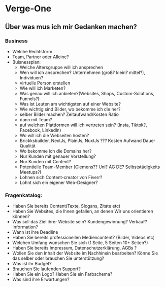 # Verge-One

## Über was mus ich mir Gedanken machen?

### Business

- Welche Rechtsform
- Team, Partner oder Alleine?
- Buisnessplan:
  - Welche Altersgruppe will ich ansprechen
  - Wen will ich ansprechen? Unternehmen (groß? klein? mittel?), Individuen?
  - virtuelle Person erstellen
  - Wie will ich Marketen?
  - Was genau will ich anbieten?(Websites, Shops, Custom-Solutions, Funnels?)
  - Was ist Leuten am wichtigsten auf einer Website?
  - Wie wichtig sind Bilder, wo bekomme ich die her?
  - selber Bilder machen? Zeitaufwand/Kosten Ratio
  - dann mit Team?
  - auf welchen Plattformen will ich vertreten sein? (Insta, Tiktok?, Facebook, LinkedIn)
  - Wo will ich die Webseiten hosten?
  - Brickksbuilder, NextJs, PlainJs, NuxtJs ??? Kosten Aufwand Dauer Qualität
  - Wo bekomme ich die Domains her?
  - Nur Kunden mit genauer Vorstellung?
  - Nur Kunden mit Content?
  - Potentielle Team-Member (Clemens?? Uni? AG DE? Selbststädigkeits Meetups?)
  - Lohnen sich Content-creator von Fiverr?
  - Lohnt sich ein eigener Web-Designer?

### Fragenkatalog:

- Haben Sie bereits Content(Texte, Slogans, Zitate etc)
- Haben Sie Websites, die Ihnen gefallen, an denen Wir uns orientieren können?
- Was soll das Ziel ihrer Website sein? Kundengewinnung? Verkauf? Information?
- Wann ist ihre Deadline
- Haben Sie bereits professionellen Mediencontent? (Bilder, Videos etc)
- Welchen Umfang wünschen Sie sich (1 Seite, 5 Seiten 10+ Seiten?)
- Haben Sie bereits Impressum, Datenschutzerklärung, AGBs ?
- Wollen Sie den Inhalt der Website im Nachhinein bearbeiten? Könne Sie das selber oder brauchen Sie unterstützung?
- Was ist ihr Budget?
- Brauchen Sie laufenden Support?
- Haben Sie ein Logo? Haben Sie ein Farbschema?
- Was sind ihre Erwartungen?
